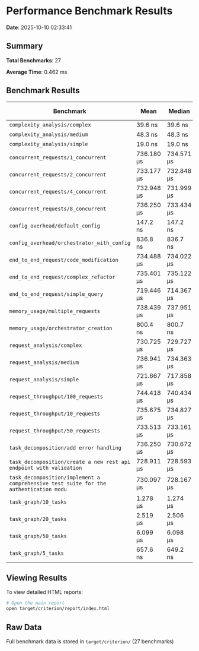 # Performance Benchmark Results

**Date**: 2025-10-10 02:33:41

## Summary

**Total Benchmarks**: 27

**Average Time**: 0.462 ms

## Benchmark Results

| Benchmark | Mean | Median | Std Dev |
|-----------|------|--------|--------|
| `complexity_analysis/complex` | 39.6 ns | 39.6 ns | 0.3 ns |
| `complexity_analysis/medium` | 48.3 ns | 48.3 ns | 0.1 ns |
| `complexity_analysis/simple` | 19.0 ns | 19.0 ns | 0.1 ns |
| `concurrent_requests/1_concurrent` | 736.180 μs | 734.571 μs | 5.304 μs |
| `concurrent_requests/2_concurrent` | 733.177 μs | 732.848 μs | 2.362 μs |
| `concurrent_requests/4_concurrent` | 732.948 μs | 731.999 μs | 3.649 μs |
| `concurrent_requests/8_concurrent` | 736.250 μs | 733.434 μs | 6.114 μs |
| `config_overhead/default_config` | 147.2 ns | 147.2 ns | 0.1 ns |
| `config_overhead/orchestrator_with_config` | 836.8 ns | 836.7 ns | 1.1 ns |
| `end_to_end_request/code_modification` | 734.488 μs | 734.022 μs | 3.713 μs |
| `end_to_end_request/complex_refactor` | 735.401 μs | 735.122 μs | 4.019 μs |
| `end_to_end_request/simple_query` | 719.446 μs | 714.367 μs | 10.573 μs |
| `memory_usage/multiple_requests` | 738.439 μs | 737.951 μs | 3.582 μs |
| `memory_usage/orchestrator_creation` | 800.4 ns | 800.7 ns | 1.4 ns |
| `request_analysis/complex` | 730.725 μs | 729.727 μs | 6.591 μs |
| `request_analysis/medium` | 736.941 μs | 734.363 μs | 9.713 μs |
| `request_analysis/simple` | 721.667 μs | 717.858 μs | 18.146 μs |
| `request_throughput/100_requests` | 744.418 μs | 740.434 μs | 9.419 μs |
| `request_throughput/10_requests` | 735.675 μs | 734.827 μs | 6.409 μs |
| `request_throughput/50_requests` | 733.513 μs | 733.161 μs | 3.690 μs |
| `task_decomposition/add error handling` | 736.250 μs | 730.672 μs | 13.819 μs |
| `task_decomposition/create a new rest api endpoint with validation` | 728.911 μs | 728.593 μs | 4.870 μs |
| `task_decomposition/implement a comprehensive test suite for the authentication modu` | 730.097 μs | 728.167 μs | 6.736 μs |
| `task_graph/10_tasks` | 1.278 μs | 1.274 μs | 14.4 ns |
| `task_graph/20_tasks` | 2.519 μs | 2.506 μs | 35.5 ns |
| `task_graph/50_tasks` | 6.099 μs | 6.098 μs | 6.2 ns |
| `task_graph/5_tasks` | 657.6 ns | 649.2 ns | 16.2 ns |

## Viewing Results

To view detailed HTML reports:
```bash
# Open the main report
open target/criterion/report/index.html
```

## Raw Data

Full benchmark data is stored in `target/criterion/` (27 benchmarks)
